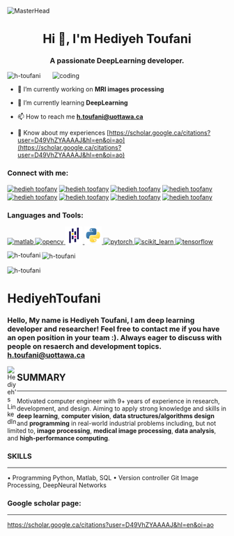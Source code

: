 ![MasterHead](https://camo.githubusercontent.com/e78a2d2cda4b522f9e8b88f813cb69ac0e9b4e1e0e1a182f795a07bec4b562c9/68747470733a2f2f692e70696e696d672e636f6d2f6f726967696e616c732f34612f39302f39622f34613930396231616237316132393536383030643863656564633362613939612e676966)

<h1 align="center">Hi 👋, I'm Hediyeh Toufani</h1>
<h3 align="center">A passionate DeepLearning developer.</h3>

<img align="right" alt="coding" width="400" src="https://i.pinimg.com/originals/e7/26/c7/e726c74ac081eed50feee1433d12c998.gif">

<p align="left"> <img src="https://komarev.com/ghpvc/?username=h-toufani&label=Profile%20views&color=0e75b6&style=flat" alt="h-toufani" /> </p>

- 🔭 I’m currently working on **MRI images processing**

- 🌱 I’m currently learning **DeepLearning**

- 📫 How to reach me **h.toufani@uottawa.ca**

- 📄 Know about my experiences [https://scholar.google.ca/citations?user=D49VhZYAAAAJ&hl=en&oi=ao](https://scholar.google.ca/citations?user=D49VhZYAAAAJ&hl=en&oi=ao)

<h3 align="left">Connect with me:</h3>
<p align="left">
<a href="https://twitter.com/hedieh toofany" target="blank"><img align="center" src="https://raw.githubusercontent.com/rahuldkjain/github-profile-readme-generator/master/src/images/icons/Social/twitter.svg" alt="hedieh toofany" height="30" width="40" /></a>
<a href="https://linkedin.com/in/hedieh toofany" target="blank"><img align="center" src="https://raw.githubusercontent.com/rahuldkjain/github-profile-readme-generator/master/src/images/icons/Social/linked-in-alt.svg" alt="hedieh toofany" height="30" width="40" /></a>
<a href="https://stackoverflow.com/users/hedieh toofany" target="blank"><img align="center" src="https://raw.githubusercontent.com/rahuldkjain/github-profile-readme-generator/master/src/images/icons/Social/stack-overflow.svg" alt="hedieh toofany" height="30" width="40" /></a>
<a href="https://kaggle.com/hedieh toofany" target="blank"><img align="center" src="https://raw.githubusercontent.com/rahuldkjain/github-profile-readme-generator/master/src/images/icons/Social/kaggle.svg" alt="hedieh toofany" height="30" width="40" /></a>
<a href="https://fb.com/hedieh toofany" target="blank"><img align="center" src="https://raw.githubusercontent.com/rahuldkjain/github-profile-readme-generator/master/src/images/icons/Social/facebook.svg" alt="hedieh toofany" height="30" width="40" /></a>
<a href="https://instagram.com/hedieh toofany" target="blank"><img align="center" src="https://raw.githubusercontent.com/rahuldkjain/github-profile-readme-generator/master/src/images/icons/Social/instagram.svg" alt="hedieh toofany" height="30" width="40" /></a>
<a href="https://medium.com/hedieh toofany" target="blank"><img align="center" src="https://raw.githubusercontent.com/rahuldkjain/github-profile-readme-generator/master/src/images/icons/Social/medium.svg" alt="hedieh toofany" height="30" width="40" /></a>
<a href="https://www.youtube.com/c/hedieh toofany" target="blank"><img align="center" src="https://raw.githubusercontent.com/rahuldkjain/github-profile-readme-generator/master/src/images/icons/Social/youtube.svg" alt="hedieh toofany" height="30" width="40" /></a>
</p>

<h3 align="left">Languages and Tools:</h3>
<p align="left"> <a href="https://www.mathworks.com/" target="_blank" rel="noreferrer"> <img src="https://upload.wikimedia.org/wikipedia/commons/2/21/Matlab_Logo.png" alt="matlab" width="40" height="40"/> </a> <a href="https://opencv.org/" target="_blank" rel="noreferrer"> <img src="https://www.vectorlogo.zone/logos/opencv/opencv-icon.svg" alt="opencv" width="40" height="40"/> </a> <a href="https://pandas.pydata.org/" target="_blank" rel="noreferrer"> <img src="https://raw.githubusercontent.com/devicons/devicon/2ae2a900d2f041da66e950e4d48052658d850630/icons/pandas/pandas-original.svg" alt="pandas" width="40" height="40"/> </a> <a href="https://www.python.org" target="_blank" rel="noreferrer"> <img src="https://raw.githubusercontent.com/devicons/devicon/master/icons/python/python-original.svg" alt="python" width="40" height="40"/> </a> <a href="https://pytorch.org/" target="_blank" rel="noreferrer"> <img src="https://www.vectorlogo.zone/logos/pytorch/pytorch-icon.svg" alt="pytorch" width="40" height="40"/> </a> <a href="https://scikit-learn.org/" target="_blank" rel="noreferrer"> <img src="https://upload.wikimedia.org/wikipedia/commons/0/05/Scikit_learn_logo_small.svg" alt="scikit_learn" width="40" height="40"/> </a> <a href="https://www.tensorflow.org" target="_blank" rel="noreferrer"> <img src="https://www.vectorlogo.zone/logos/tensorflow/tensorflow-icon.svg" alt="tensorflow" width="40" height="40"/> </a> </p>

<p><img align="left" src="https://github-readme-stats.vercel.app/api/top-langs?username=h-toufani&show_icons=true&locale=en&layout=compact" alt="h-toufani" /></p>

<p>&nbsp;<img align="center" src="https://github-readme-stats.vercel.app/api?username=h-toufani&show_icons=true&locale=en" alt="h-toufani" /></p>

<p><img align="center" src="https://github-readme-streak-stats.herokuapp.com/?user=h-toufani&" alt="h-toufani" /></p>



# HediyehToufani

### Hello, My name is Hediyeh Toufani, I am deep learning developer and researcher! Feel free to contact me if you have an open position in your team :). Always eager to discuss with people on resaerch and development topics. h.toufani@uottawa.ca

<a href="https://www.linkedin.com/in/linkedin.com/in/hediyeh-toufany">
  <img align="left" alt="Hediyeh's LinkedIn" width="22px" src="https://raw.githubusercontent.com/peterthehan/peterthehan/master/assets/linkedin.svg" />
</a>


## SUMMARY
------------
Motivated computer engineer with 9+ years of experience in research, development, and design. Aiming to apply strong knowledge and skills in **deep learning**, **computer vision**, **data structures/algorithms design** and **programming** in real-world industrial problems including, but not limited to, **image processing**, **medical image processing**, **data analysis**, and **high-performance computing**.


### SKILLS
-------
• Programming
 Python, Matlab, SQL
• Version controller Git
 Image Processing, DeepNeural Networks

### Google scholar page:
-------------
https://scholar.google.ca/citations?user=D49VhZYAAAAJ&hl=en&oi=ao
